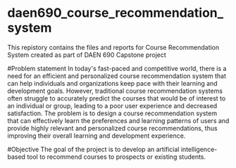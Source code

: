 # daen690_course_recommendation_system
This repistory contains the files and reports for Course Recommendation System created as part of DAEN 690 Capstone project

#Problem statement
In today's fast-paced and competitive world, there is a need for an efficient and personalized course recommendation system that can help individuals and organizations keep pace with their learning and development goals. However, traditional course recommendation systems often struggle to accurately predict the courses that would be of interest to an individual or group, leading to a poor user experience and decreased satisfaction. The problem is to design a course recommendation system that can effectively learn the preferences and learning patterns of users and provide highly relevant and personalized course recommendations, thus improving their overall learning and development experience.

#Objective
The goal of the project is to develop an artificial intelligence-based tool to recommend courses to prospects or existing students.
